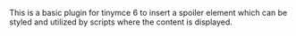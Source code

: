 This is a basic plugin for tinymce 6 to insert a spoiler element which can be styled and utilized by scripts where the content is displayed.
